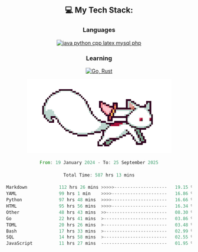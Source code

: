 
<div align="center">
<br>

## 💻 My Tech Stack:

### Languages

[![java python cpp latex mysql php](https://skillicons.dev/icons?i=java,python,cpp,latex,mysql,php)](https://skillicons.dev)

### Learning

[![Go, Rust](https://skillicons.dev/icons?i=go,rust)](https://skillicons.dev)

<center>

<img src="kyubey.gif" alt="Alt-Text" title="" >

</center>


<!--START_SECTION:waka-->

```rust
From: 19 January 2024 - To: 25 September 2025

Total Time: 587 hrs 13 mins

Markdown            112 hrs 26 mins >>>>>--------------------   19.15 %
YAML                99 hrs 1 min    >>>>---------------------   16.86 %
Python              97 hrs 48 mins  >>>>---------------------   16.66 %
HTML                95 hrs 56 mins  >>>>---------------------   16.34 %
Other               48 hrs 43 mins  >>-----------------------   08.30 %
Go                  22 hrs 41 mins  >------------------------   03.86 %
TOML                20 hrs 26 mins  >------------------------   03.48 %
Bash                17 hrs 33 mins  >------------------------   02.99 %
SQL                 14 hrs 58 mins  >------------------------   02.55 %
JavaScript          11 hrs 27 mins  -------------------------   01.95 %
```

<!--END_SECTION:waka-->
